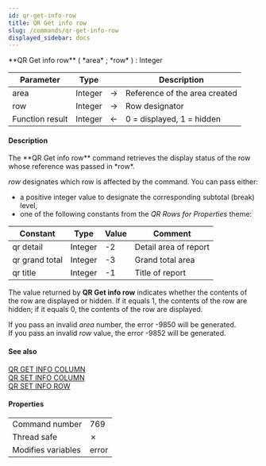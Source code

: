 ```yaml
---
id: qr-get-info-row
title: QR Get info row
slug: /commands/qr-get-info-row
displayed_sidebar: docs
---
```


<!--REF #_command_.QR Get info row.Syntax-->**QR Get info row** ( *area* ; *row* ) : Integer<!-- END REF-->
<!--REF #_command_.QR Get info row.Params-->
| Parameter | Type |  | Description |
| --- | --- | --- | --- |
| area | Integer | &#8594;  | Reference of the area created |
| row | Integer | &#8594;  | Row designator |
| Function result | Integer | &#8592; | 0 = displayed, 1 = hidden |

<!-- END REF-->

#### Description 

<!--REF #_command_.QR Get info row.Summary-->The **QR Get info row** command retrieves the display status of the row whose reference was passed in *row*.<!-- END REF-->

*row* designates which row is affected by the command. You can pass either: 

* a positive integer value to designate the corresponding subtotal (break) level,
* one of the following constants from the *QR Rows for Properties* theme:
  
| Constant       | Type    | Value | Comment               |  
| -------------- | ------- | ----- | --------------------- |  
| qr detail      | Integer | \-2   | Detail area of report |  
| qr grand total | Integer | \-3   | Grand total area      |  
| qr title       | Integer | \-1   | Title of report       |
The value returned by **QR Get info row** indicates whether the contents of the row are displayed or hidden. If it equals 1, the contents of the row are hidden; if it equals 0, the contents of the row are displayed. 

If you pass an invalid *area* number, the error -9850 will be generated.  
If you pass an invalid *row* value, the error -9852 will be generated.

#### See also 

[QR GET INFO COLUMN](qr-get-info-column.md)  
[QR SET INFO COLUMN](qr-set-info-column.md)  
[QR SET INFO ROW](qr-set-info-row.md)  

#### Properties

|  |  |
| --- | --- |
| Command number | 769 |
| Thread safe | &cross; |
| Modifies variables | error |


